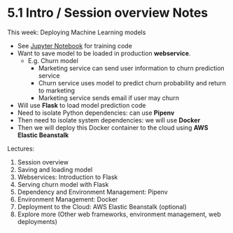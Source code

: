 # 5.1 Intro / Session overview Notes

This week: Deploying Machine Learning models
- See [Jupyter Notebook](../code/05-train-churn-model.ipynb) for training code
- Want to save model to be loaded in production **webservice**.
    - E.g. Churn model
        - Marketing service can send user information to churn prediction service
        - Churn service uses model to predict churn probability and return to marketing
        - Marketing service sends email if user may churn
- Will use **Flask** to load model prediction code
- Need to isolate Python dependencies: can use **Pipenv**
- Then need to isolate system dependencies: we will use **Docker**
- Then we will deploy this Docker container to the cloud using **AWS Elastic Beanstalk**

Lectures:
1. Session overview
2. Saving and loading model
3. Webservices: Introduction to Flask
4. Serving churn model with Flask
5. Dependency and Environment Management: Pipenv
6. Environment Management: Docker
7. Deployment to the Cloud: AWS Elastic Beanstalk (optional)
8. Explore more (Other web frameworks, environment management, web deployments)